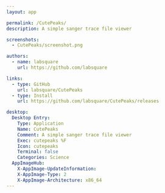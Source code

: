 ```yaml
---
layout: app

permalink: /CutePeaks/
description: A simple sanger trace file viewer

screenshots:
  - CutePeaks/screenshot.png

authors:
  - name: labsquare
    url: https://github.com/labsquare

links:
  - type: GitHub
    url: labsquare/CutePeaks
  - type: Install
    url: https://github.com/labsquare/CutePeaks/releases

desktop:
  Desktop Entry:
    Type: Application
    Name: CutePeaks
    Comment: A simple sanger trace file viewer
    Exec: cutepeaks %F
    Icon: cutepeaks
    Terminal: false
    Categories: Science
  AppImageHub:
    X-AppImage-UpdateInformation: 
    X-AppImage-Type: 2
    X-AppImage-Architecture: x86_64
---
```

